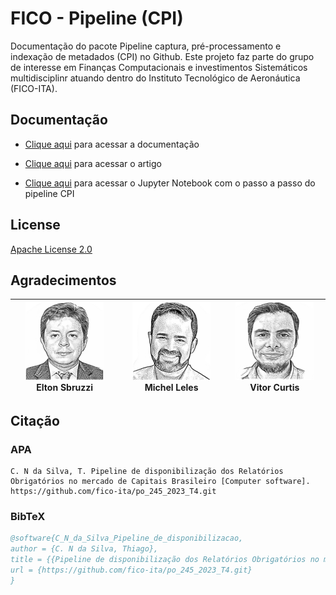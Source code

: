 # FICO - Pipeline (CPI)

Documentação do pacote Pipeline captura, pré-processamento e indexação de metadados (CPI)  no Github.
Este projeto faz parte do grupo de interesse em Finanças Computacionais e investimentos Sistemáticos multidisciplinr atuando dentro do Instituto Tecnológico de Aeronáutica (FICO-ITA).


## Documentação

- [Clique aqui](docs/index.md) para acessar a documentação

* [Clique aqui](docs/Pipeline_de_disponibiliza%C3%A7%C3%A3o_de_relat%C3%B3rios_obrigat%C3%B3rios_no_mercado_de_capitais_brasileiro.pdf) para acessar o artigo
  
* [Clique aqui](docs/tutorials/tutorial_cpi.ipynb) para acessar o Jupyter Notebook com o passo a passo do pipeline CPI

## License

[Apache License 2.0](LICENSE)

## Agradecimentos


| <img src=".src/Elton_Sbruzzi.png" alt="Elton Sbruzzi" width="125" height="125" /> Elton Sbruzzi | <img src=".src/Michel_Leles.png" alt="Michel Leles" width="125" height="125" /> Michel Leles | <img src=".src/vitor_curtis.png" alt="Vitor Curtis" width="125" height="125" /> Vitor Curtis |
| ----------------------------------------------------------------------------------------------- | -------------------------------------------------------------------------------------------- | -------------------------------------------------------------------------------------------- |



## Citação

### APA
```text
C. N da Silva, T. Pipeline de disponibilização dos Relatórios Obrigatórios no mercado de Capitais Brasileiro [Computer software]. https://github.com/fico-ita/po_245_2023_T4.git
```

### BibTeX
```bibtex
@software{C_N_da_Silva_Pipeline_de_disponibilizacao,
author = {C. N da Silva, Thiago},
title = {{Pipeline de disponibilização dos Relatórios Obrigatórios no mercado de Capitais Brasileiro}},
url = {https://github.com/fico-ita/po_245_2023_T4.git}
}
```



